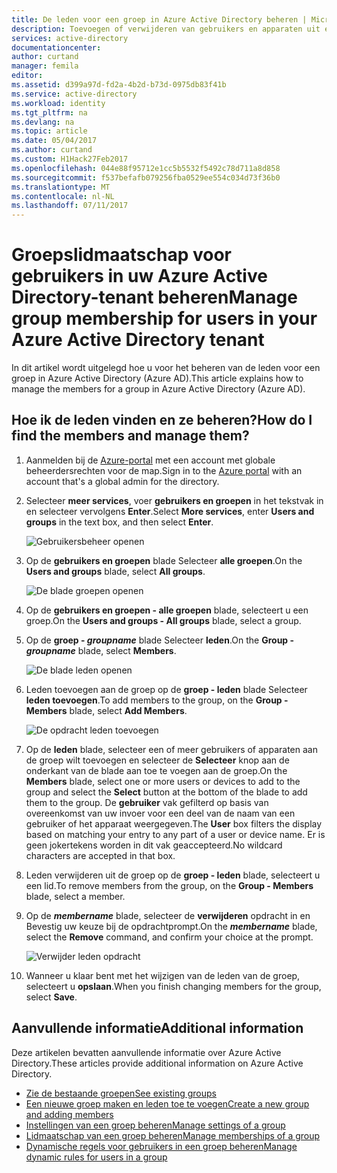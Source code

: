 ```yaml
---
title: De leden voor een groep in Azure Active Directory beheren | Microsoft Docs
description: Toevoegen of verwijderen van gebruikers en apparaten uit een groep in Azure Active Directory
services: active-directory
documentationcenter: 
author: curtand
manager: femila
editor: 
ms.assetid: d399a97d-fd2a-4b2d-b73d-0975db83f41b
ms.service: active-directory
ms.workload: identity
ms.tgt_pltfrm: na
ms.devlang: na
ms.topic: article
ms.date: 05/04/2017
ms.author: curtand
ms.custom: H1Hack27Feb2017
ms.openlocfilehash: 044e88f95712e1cc5b5532f5492c78d711a8d858
ms.sourcegitcommit: f537befafb079256fba0529ee554c034d73f36b0
ms.translationtype: MT
ms.contentlocale: nl-NL
ms.lasthandoff: 07/11/2017
---
```

# <a name="manage-group-membership-for-users-in-your-azure-active-directory-tenant"></a><span data-ttu-id="88337-103">Groepslidmaatschap voor gebruikers in uw Azure Active Directory-tenant beheren</span><span class="sxs-lookup"><span data-stu-id="88337-103">Manage group membership for users in your Azure Active Directory tenant</span></span>
<span data-ttu-id="88337-104">In dit artikel wordt uitgelegd hoe u voor het beheren van de leden voor een groep in Azure Active Directory (Azure AD).</span><span class="sxs-lookup"><span data-stu-id="88337-104">This article explains how to manage the members for a group in Azure Active Directory (Azure AD).</span></span>

## <a name="how-do-i-find-the-members-and-manage-them"></a><span data-ttu-id="88337-105">Hoe ik de leden vinden en ze beheren?</span><span class="sxs-lookup"><span data-stu-id="88337-105">How do I find the members and manage them?</span></span>
1. <span data-ttu-id="88337-106">Aanmelden bij de [Azure-portal](https://portal.azure.com) met een account met globale beheerdersrechten voor de map.</span><span class="sxs-lookup"><span data-stu-id="88337-106">Sign in to the [Azure portal](https://portal.azure.com) with an account that's a global admin for the directory.</span></span>
2. <span data-ttu-id="88337-107">Selecteer **meer services**, voer **gebruikers en groepen** in het tekstvak in en selecteer vervolgens **Enter**.</span><span class="sxs-lookup"><span data-stu-id="88337-107">Select **More services**, enter **Users and groups** in the text box, and then select **Enter**.</span></span>

   ![Gebruikersbeheer openen](./media/active-directory-groups-members-azure-portal/search-user-management.png)
3. <span data-ttu-id="88337-109">Op de **gebruikers en groepen** blade Selecteer **alle groepen**.</span><span class="sxs-lookup"><span data-stu-id="88337-109">On the **Users and groups** blade, select **All groups**.</span></span>

   ![De blade groepen openen](./media/active-directory-groups-members-azure-portal/view-groups-blade.png)
4. <span data-ttu-id="88337-111">Op de **gebruikers en groepen - alle groepen** blade, selecteert u een groep.</span><span class="sxs-lookup"><span data-stu-id="88337-111">On the **Users and groups - All groups** blade, select a group.</span></span>
5. <span data-ttu-id="88337-112">Op de **groep - *groupname***  blade Selecteer **leden**.</span><span class="sxs-lookup"><span data-stu-id="88337-112">On the **Group - *groupname*** blade, select **Members**.</span></span>

   ![De blade leden openen](./media/active-directory-groups-members-azure-portal/view-group-members.png)
6. <span data-ttu-id="88337-114">Leden toevoegen aan de groep op de **groep - leden** blade Selecteer **leden toevoegen**.</span><span class="sxs-lookup"><span data-stu-id="88337-114">To add members to the group, on the **Group - Members** blade, select **Add Members**.</span></span>

   ![De opdracht leden toevoegen](./media/active-directory-groups-members-azure-portal/add-group-members-command.png)
7. <span data-ttu-id="88337-116">Op de **leden** blade, selecteer een of meer gebruikers of apparaten aan de groep wilt toevoegen en selecteer de **Selecteer** knop aan de onderkant van de blade aan toe te voegen aan de groep.</span><span class="sxs-lookup"><span data-stu-id="88337-116">On the **Members** blade, select one or more users or devices to add to the group and select the **Select** button at the bottom of the blade to add them to the group.</span></span> <span data-ttu-id="88337-117">De **gebruiker** vak gefilterd op basis van overeenkomst van uw invoer voor een deel van de naam van een gebruiker of het apparaat weergegeven.</span><span class="sxs-lookup"><span data-stu-id="88337-117">The **User** box filters the display based on matching your entry to any part of a user or device name.</span></span> <span data-ttu-id="88337-118">Er is geen jokertekens worden in dit vak geaccepteerd.</span><span class="sxs-lookup"><span data-stu-id="88337-118">No wildcard characters are accepted in that box.</span></span>
8. <span data-ttu-id="88337-119">Leden verwijderen uit de groep op de **groep - leden** blade, selecteert u een lid.</span><span class="sxs-lookup"><span data-stu-id="88337-119">To remove members from the group, on the **Group - Members** blade, select a member.</span></span>
9. <span data-ttu-id="88337-120">Op de ***membername*** blade, selecteer de **verwijderen** opdracht in en Bevestig uw keuze bij de opdrachtprompt.</span><span class="sxs-lookup"><span data-stu-id="88337-120">On the ***membername*** blade, select the **Remove** command, and confirm your choice at the prompt.</span></span>

   ![Verwijder leden opdracht](./media/active-directory-groups-members-azure-portal/remove-group-members-command.png)
10. <span data-ttu-id="88337-122">Wanneer u klaar bent met het wijzigen van de leden van de groep, selecteert u **opslaan**.</span><span class="sxs-lookup"><span data-stu-id="88337-122">When you finish changing members for the group, select **Save**.</span></span>

## <a name="additional-information"></a><span data-ttu-id="88337-123">Aanvullende informatie</span><span class="sxs-lookup"><span data-stu-id="88337-123">Additional information</span></span>
<span data-ttu-id="88337-124">Deze artikelen bevatten aanvullende informatie over Azure Active Directory.</span><span class="sxs-lookup"><span data-stu-id="88337-124">These articles provide additional information on Azure Active Directory.</span></span>

* [<span data-ttu-id="88337-125">Zie de bestaande groepen</span><span class="sxs-lookup"><span data-stu-id="88337-125">See existing groups</span></span>](active-directory-groups-view-azure-portal.md)
* [<span data-ttu-id="88337-126">Een nieuwe groep maken en leden toe te voegen</span><span class="sxs-lookup"><span data-stu-id="88337-126">Create a new group and adding members</span></span>](active-directory-groups-create-azure-portal.md)
* [<span data-ttu-id="88337-127">Instellingen van een groep beheren</span><span class="sxs-lookup"><span data-stu-id="88337-127">Manage settings of a group</span></span>](active-directory-groups-settings-azure-portal.md)
* [<span data-ttu-id="88337-128">Lidmaatschap van een groep beheren</span><span class="sxs-lookup"><span data-stu-id="88337-128">Manage memberships of a group</span></span>](active-directory-groups-membership-azure-portal.md)
* [<span data-ttu-id="88337-129">Dynamische regels voor gebruikers in een groep beheren</span><span class="sxs-lookup"><span data-stu-id="88337-129">Manage dynamic rules for users in a group</span></span>](active-directory-groups-dynamic-membership-azure-portal.md)
